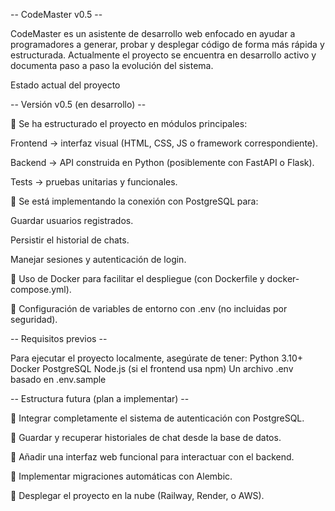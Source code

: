 -- CodeMaster v0.5 --

CodeMaster es un asistente de desarrollo web enfocado en ayudar a programadores a generar, probar y desplegar código de forma más rápida y estructurada.
Actualmente el proyecto se encuentra en desarrollo activo y documenta paso a paso la evolución del sistema.

Estado actual del proyecto

-- Versión v0.5 (en desarrollo) --

🔹 Se ha estructurado el proyecto en módulos principales:

Frontend → interfaz visual (HTML, CSS, JS o framework correspondiente).

Backend → API construida en Python (posiblemente con FastAPI o Flask).

Tests → pruebas unitarias y funcionales.

🔹 Se está implementando la conexión con PostgreSQL para:

Guardar usuarios registrados.

Persistir el historial de chats.

Manejar sesiones y autenticación de login.

🔹 Uso de Docker para facilitar el despliegue (con Dockerfile y docker-compose.yml).

🔹 Configuración de variables de entorno con .env (no incluidas por seguridad).


-- Requisitos previos --

Para ejecutar el proyecto localmente, asegúrate de tener:
Python 3.10+
Docker
PostgreSQL
Node.js
 (si el frontend usa npm)
Un archivo .env basado en .env.sample


-- Estructura futura (plan a implementar) --

🔸 Integrar completamente el sistema de autenticación con PostgreSQL.

🔸 Guardar y recuperar historiales de chat desde la base de datos.

🔸 Añadir una interfaz web funcional para interactuar con el backend.

🔸 Implementar migraciones automáticas con Alembic.

🔸 Desplegar el proyecto en la nube (Railway, Render, o AWS).
